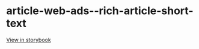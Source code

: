 # article-web-ads--rich-article-short-text

[View in storybook](https://raw.githack.com/Independent-Digital-News-and-Media-Ltd/indy100-pwamp-sb/PR-574-sb/index.html?path=/story/article-web-ads--rich-article-short-text)